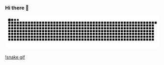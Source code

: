### Hi there 👋

<!--
**shineild/shineild** is a ✨ _special_ ✨ repository because its `README.md` (this file) appears on your GitHub profile.

Here are some ideas to get you started:

- 🔭 I’m currently working on ...
- 🌱 I’m currently learning ...
- 👯 I’m looking to collaborate on ...
- 🤔 I’m looking for help with ...
- 💬 Ask me about ...
- 📫 How to reach me: ...
- 😄 Pronouns: ...
- ⚡ Fun fact: ...
-->
<img src="https://github.com/shineild/shineild/blob/output/github-contribution-grid-snake.svg"/>

[!snake gif](https://github.com/shineild/shineild/blob/output/github-contribution-grid-snake.gif)
